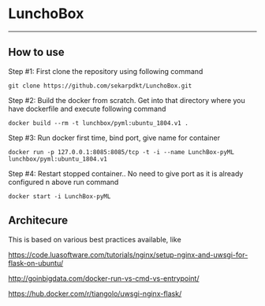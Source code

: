 # LunchoBox
---

## How to use

Step #1: First clone the repository using following command

```
git clone https://github.com/sekarpdkt/LunchoBox.git
```

Step #2: Build the docker from scratch. Get into that directory where you have dockerfile and execute following command
```
docker build --rm -t lunchbox/pyml:ubuntu_1804.v1 .
```

Step #3: Run docker first time, bind port, give name for container
```
docker run -p 127.0.0.1:8085:8085/tcp -t -i --name LunchBox-pyML lunchbox/pyml:ubuntu_1804.v1 
```

Step #4: Restart stopped container.. No need to give port as it is already configured n above run command

```
docker start -i LunchBox-pyML
```

## Architecure

This is based on various best practices available, like

https://code.luasoftware.com/tutorials/nginx/setup-nginx-and-uwsgi-for-flask-on-ubuntu/

http://goinbigdata.com/docker-run-vs-cmd-vs-entrypoint/

https://hub.docker.com/r/tiangolo/uwsgi-nginx-flask/
